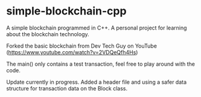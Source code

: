 # simple-blockchain-cpp
A simple blockchain programmed in C++. A personal project for learning about the blockchain technology.

Forked the basic blockchain from Dev Tech Guy on YouTube (https://www.youtube.com/watch?v=2VDQeQfh4Hs)

The main() only contains a test transaction, feel free to play around with the code.

Update currently in progress. Added a header file and using a safer data structure for transaction data on the Block class.